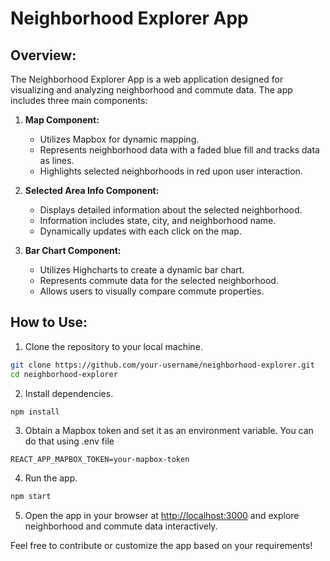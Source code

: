 # Neighborhood Explorer App

## Overview:

The Neighborhood Explorer App is a web application designed for visualizing and analyzing neighborhood and commute data. The app includes three main components:

1. **Map Component:**

   - Utilizes Mapbox for dynamic mapping.
   - Represents neighborhood data with a faded blue fill and tracks data as lines.
   - Highlights selected neighborhoods in red upon user interaction.

2. **Selected Area Info Component:**

   - Displays detailed information about the selected neighborhood.
   - Information includes state, city, and neighborhood name.
   - Dynamically updates with each click on the map.

3. **Bar Chart Component:**
   - Utilizes Highcharts to create a dynamic bar chart.
   - Represents commute data for the selected neighborhood.
   - Allows users to visually compare commute properties.

## How to Use:

1. Clone the repository to your local machine.

```bash
git clone https://github.com/your-username/neighborhood-explorer.git
cd neighborhood-explorer
```

2. Install dependencies.

```bash
npm install
```

3. Obtain a Mapbox token and set it as an environment variable.
   You can do that using .env file

```
REACT_APP_MAPBOX_TOKEN=your-mapbox-token

```

4. Run the app.

```bash
npm start
```

5. Open the app in your browser at [http://localhost:3000](http://localhost:3000) and explore neighborhood and commute data interactively.

Feel free to contribute or customize the app based on your requirements!
